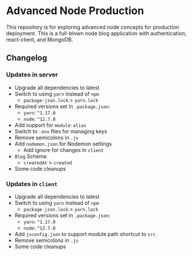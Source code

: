 # Advanced Node Production

This repository is for exploring advanced node concepts for production deployment. This is a full-blown node blog application with authentication, react-client, and MongoDB.

## Changelog

### Updates in server

- Upgrade all dependencies to latest
- Switch to using `yarn` instead of `npm`
  - `package-json.lock` > `yarn.lock`
- Required versions set in `.package.json`:
  - `yarn`: `^1.17.0`
  - `node`: `^12.7.0`
- Add support for `module-alias`
- Switch to `.env` files for managing keys
- Remove semicolons in `.js`
- Add `nodemon.json` for Nodemon settings
  - Add ignore for changes in `client`
- `Blog` Schema
  - `createdAt` > `created`
- Some code cleanups

### Updates in `client`

- Upgrade all dependencies to latest
- Switch to using `yarn` instead of `npm`
  - `package-json.lock` > `yarn.lock`
- Required versions set in `.package.json`:
  - `yarn`: `^1.17.0`
  - `node`: `^12.7.0`
- Add `jsconfig.json` to support module path shortcut to `src`
- Remove semicolons in `.js`
- Some code cleanups
